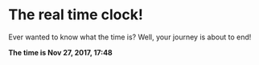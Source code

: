 # The real time clock!

Ever wanted to know what the time is? Well, your journey is about to end!

**The time is Nov 27, 2017, 17:48**